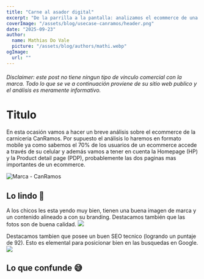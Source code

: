 ```yaml
---
title: "Carne al asador digital"
excerpt: "De la parrilla a la pantalla: analizamos el ecommerce de una carnicería en Barcelona"
coverImage: "/assets/blog/usecase-canramos/header.png"
date: "2025-09-23"
author:
  name: Mathias Do Vale
  picture: "/assets/blog/authors/mathi.webp"
ogImage:
  url: ""
---
```

###### Disclaimer: este post no tiene ningun tipo de vinculo comercial con la marca. Todo lo que se ve a continuación proviene de su sitio web publico y el análisis es meramente informativo.

# Titulo
En esta ocasión vamos a hacer un breve análisis sobre el ecommerce de la carniceria CanRamos. Por supuesto el análisis lo haremos en formato mobile ya como sabemos el 70% de los usuarios de un ecommerce accede a través de su celular y además vamos a tener en cuenta la Homepage (HP) y la Product detail page (PDP), probablemente las dos paginas mas importantes de un ecommerce.

![Marca - CanRamos](/assets/blog/usecase-canramos/1.png)

## Lo lindo 💖

A los chicos les esta yendo muy bien, tienen una buena imagen de marca y un contenido alineado a con su branding. Destacamos también que las fotos son de buena calidad.
![](/assets/blog/usecase-canramos/2.png)

Destacamos tambien que posee un buen SEO tecnico (logrando un puntaje de 92). Esto es elemental para posicionar bien en las busquedas en Google. 
![](/assets/blog/usecase-canramos/3.png)


## Lo que confunde 😅